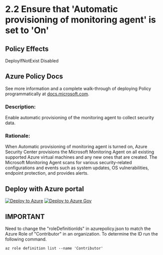# 2.2 Ensure that 'Automatic provisioning of monitoring agent' is set to 'On'

## Policy Effects
DeployIfNotExist
Disabled

## Azure Policy Docs

See more information and a complete walk-through of deploying Policy programmatically at
[docs.microsoft.com](https://docs.microsoft.com/azure/governance/policy/samples/allowed-custom-images).

### Description: 
Enable automatic provisioning of the monitoring agent to collect security data.

### Rationale: 
When Automatic provisioning of monitoring agent is turned on, Azure Security Center
provisions the Microsoft Monitoring Agent on all existing supported Azure virtual
machines and any new ones that are created. The Microsoft Monitoring Agent scans for
various security-related configurations and events such as system updates, OS
vulnerabilities, endpoint protection, and provides alerts.

## Deploy with Azure portal

[![Deploy to Azure](https://azuredeploy.net/deploybutton.png)](https://portal.azure.com/?#blade/Microsoft_Azure_Policy/CreatePolicyDefinitionBlade/uri/https%3A%2F%2Fraw.githubusercontent.com%2Fmrajess%2FAzure-Policy-CIS%2Fmaster%2Fpolicies%2F2_security_center%2F2.2%2FDeployIfNotExists%2Fazurepolicy.json)
[![Deploy to Azure Gov](https://docs.microsoft.com/azure/governance/policy/media/deploy/deployGovbutton.png)](https://portal.azure.us/?#blade/Microsoft_Azure_Policy/CreatePolicyDefinitionBlade/uri/https%3A%2F%2Fraw.githubusercontent.com%2Fmrajess%2FAzure-Policy-CIS%2Fmaster%2Fpolicies%2F2_security_center%2F2.2%2FDeployIfNotExists%2Fazurepolicy.json)


## IMPORTANT
Need to change the "roleDefinitionIds" in azurepolicy.json to match the Azure Role of "Contributor" in an organization. To determine the ID run the following command. 

    az role definition list --name 'Contributor'
